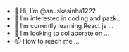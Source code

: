 - 👋 Hi, I’m @anuskasinha1222
- 👀 I’m interested in coding and pazk...
- 🌱 I’m currently learning React js ...
- 💞️ I’m looking to collaborate on ...
- 📫 How to reach me ...

<!---
anuskasinha1222/anuskasinha1222 is a ✨ special ✨ repository because its `README.md` (this file) appears on your GitHub profile.
You can click the Preview link to take a look at your changes.
--->
